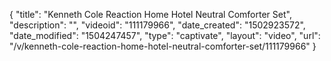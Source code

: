 {
    "title": "Kenneth Cole Reaction Home Hotel Neutral Comforter Set",
    "description": "",
    "videoid": "111179966",
    "date_created": "1502923572",
    "date_modified": "1504247457",
    "type": "captivate",
    "layout": "video",
    "url": "\/v\/kenneth-cole-reaction-home-hotel-neutral-comforter-set\/111179966"
}